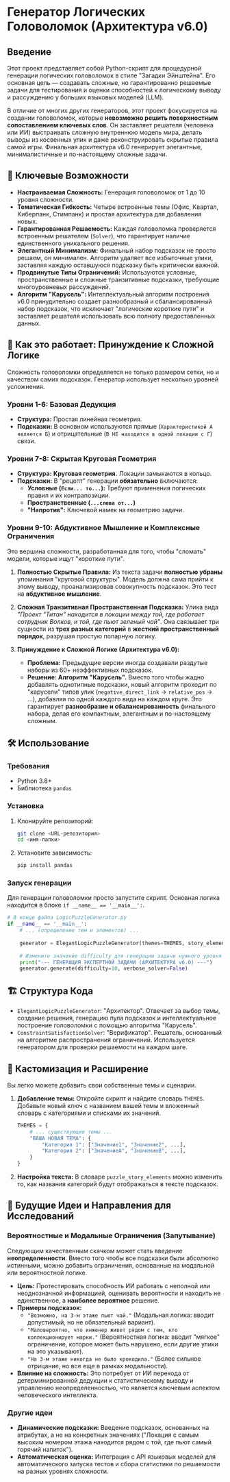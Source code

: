 # Генератор Логических Головоломок (Архитектура v6.0)

## Введение

Этот проект представляет собой Python-скрипт для процедурной генерации логических головоломок в стиле "Загадки Эйнштейна". Его основная цель — создавать сложные, но гарантированно решаемые задачи для тестирования и оценки способностей к логическому выводу и рассуждению у больших языковых моделей (LLM).

В отличие от многих других генераторов, этот проект фокусируется на создании головоломок, которые **невозможно решить поверхностным сопоставлением ключевых слов**. Он заставляет решателя (человека или ИИ) выстраивать сложную внутреннюю модель мира, делать выводы из косвенных улик и даже реконструировать скрытые правила самой игры. Финальная архитектура v6.0 генерирует элегантные, минималистичные и по-настоящему сложные задачи.

## 🚀 Ключевые Возможности

*   **Настраиваемая Сложность:** Генерация головоломок от 1 до 10 уровня сложности.
*   **Тематическая Гибкость:** Четыре встроенные темы (Офис, Квартал, Киберпанк, Стимпанк) и простая архитектура для добавления новых.
*   **Гарантированная Решаемость:** Каждая головоломка проверяется встроенным решателем (`Solver`), что гарантирует наличие единственного уникального решения.
*   **Элегантный Минимализм:** Финальный набор подсказок не просто решаем, он минимален. Алгоритм удаляет все избыточные улики, заставляя каждую оставшуюся подсказку быть критически важной.
*   **Продвинутые Типы Ограничений:** Используются условные, пространственные и сложные транзитивные подсказки, требующие многоуровневых рассуждений.
*   **Алгоритм "Карусель":** Интеллектуальный алгоритм построения v6.0 принудительно создает разнообразный и сбалансированный набор подсказок, что исключает "логические короткие пути" и заставляет решателя использовать всю полноту предоставленных данных.

## 🧠 Как это работает: Принуждение к Сложной Логике

Сложность головоломки определяется не только размером сетки, но и качеством самих подсказок. Генератор использует несколько уровней усложнения.

### Уровни 1-6: Базовая Дедукция

*   **Структура:** Простая линейная геометрия.
*   **Подсказки:** В основном используются прямые (`Характеристикой А является Б`) и отрицательные (`В НЕ находится в одной локации с Г`) связи.

### Уровни 7-8: Скрытая Круговая Геометрия

*   **Структура:** **Круговая геометрия.** Локации замыкаются в кольцо.
*   **Подсказки:** В "рецепт" генерации **обязательно** включаются:
    *   **Условные (`Если... то...`):** Требуют применения логических правил и их контрапозиции.
    *   **Пространственные (`...слева от...`)**
    *   **"Напротив":** Ключевой намек на геометрию задачи.

### Уровни 9-10: Абдуктивное Мышление и Комплексные Ограничения

Это вершина сложности, разработанная для того, чтобы "сломать" модели, которые ищут "короткие пути".

1.  **Полностью Скрытые Правила:** Из текста задачи **полностью убраны** упоминания "круговой структуры". Модель должна сама прийти к этому выводу, проанализировав совокупность подсказок. Это тест на **абдуктивное мышление**.

2.  **Сложная Транзитивная Пространственная Подсказка:** Улика вида *"Проект "Титан" находится в локации между той, где работает сотрудник Волков, и той, где пьют зеленый чай"*. Она связывает три сущности из **трех разных категорий** в **жесткий пространственный порядок**, разрушая простую попарную логику.

3.  **Принуждение к Сложной Логике (Архитектура v6.0):**
    *   **Проблема:** Предыдущие версии иногда создавали раздутые наборы из 60+ неэффективных подсказок.
    *   **Решение: Алгоритм "Карусель".** Вместо того чтобы жадно добавлять однотипные подсказки, новый алгоритм проходит по "карусели" типов улик (`negative_direct_link` -> `relative_pos` -> ...), добавляя по одной каждого вида на каждом круге. Это гарантирует **разнообразие и сбалансированность** финального набора, делая его компактным, элегантным и по-настоящему сложным.

## 🛠️ Использование

### Требования
*   Python 3.8+
*   Библиотека `pandas`

### Установка
1.  Клонируйте репозиторий:
    ```bash
    git clone <URL-репозитория>
    cd <имя-папки>
    ```
2.  Установите зависимость:
    ```bash
    pip install pandas
    ```

### Запуск генерации
Для генерации головоломки просто запустите скрипт. Основная логика находится в блоке `if __name__ == '__main__':`.

```python
# В конце файла LogicPuzzleGenerator.py
if __name__ == '__main__':
    # ... (определение тем и элементов) ...
    
    generator = ElegantLogicPuzzleGenerator(themes=THEMES, story_elements=puzzle_story_elements)
    
    # Измените значение difficulty для генерации задачи нужного уровня
    print("--- ГЕНЕРАЦИЯ ЭКСПЕРТНОЙ ЗАДАЧИ (АРХИТЕКТУРА v6.0) ---")
    generator.generate(difficulty=10, verbose_solver=False)
```

## 🏗️ Структура Кода

*   `ElegantLogicPuzzleGenerator`: "Архитектор". Отвечает за выбор темы, создание решения, генерацию пула подсказок и интеллектуальное построение головоломки с помощью алгоритма "Карусель".
*   `ConstraintSatisfactionSolver`: "Верификатор". Решатель, основанный на алгоритме распространения ограничений. Используется генератором для проверки решаемости на каждом шаге.

## 🎨 Кастомизация и Расширение

Вы легко можете добавить свои собственные темы и сценарии.

1.  **Добавление темы:** Откройте скрипт и найдите словарь `THEMES`. Добавьте новый ключ с названием вашей темы и вложенный словарь с категориями и списками их значений.

    ```python
    THEMES = {
        # ... существующие темы ...
        "ВАША НОВАЯ ТЕМА": {
            "Категория 1": ["Значение1", "Значение2", ...],
            "Категория 2": ["ЗначениеA", "ЗначениеB", ...],
        }
    }
    ```

2.  **Настройка текста:** В словаре `puzzle_story_elements` можно изменить то, как названия категорий будут отображаться в тексте подсказок.

## 🔮 Будущие Идеи и Направления для Исследований

### Вероятностные и Модальные Ограничения (Запутывание)

Следующим качественным скачком может стать введение **неопределенности**. Вместо того чтобы все подсказки были абсолютно истинными, можно добавить ограничения, основанные на модальной или вероятностной логике.

*   **Цель:** Протестировать способность ИИ работать с неполной или неоднозначной информацией, оценивать вероятности и находить не единственное, а **наиболее вероятное** решение.
*   **Примеры подсказок:**
    *   `"Возможно, на 3-м этаже пьют чай."` (Модальная логика: вводит допустимый, но не обязательный вариант).
    *   `"Маловероятно, что инженер живет рядом с тем, кто коллекционирует марки."` (Вероятностная логика: вводит "мягкое" ограничение, которое может быть нарушено, если другие улики на это указывают).
    *   `"На 3-м этаже никогда не было крокодила."` (Более сильное отрицание, но все еще в рамках модальности).
*   **Влияние на сложность:** Это потребует от ИИ перехода от детерминированной дедукции к статистическому выводу и управлению неопределенностью, что является ключевым аспектом человеческого интеллекта.

### Другие идеи

*   **Динамические подсказки:** Введение подсказок, основанных на атрибутах, а не на конкретных значениях ("Локация с самым высоким номером этажа находится рядом с той, где пьют самый горячий напиток").
*   **Автоматическая оценка:** Интеграция с API языковых моделей для автоматического запуска тестов и сбора статистики по решаемости на разных уровнях сложности.

